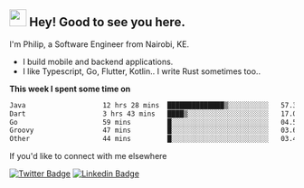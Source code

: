 <h2><img src="https://slackmojis.com/emojis/3643-cool-doge/download" width="30"/> Hey! Good to see you here.</h2>

<p>I'm Philip, a Software Engineer from Nairobi, KE. 

- I build mobile and backend applications.
- I like Typescript, Go, Flutter, Kotlin.. I write Rust sometimes too..</p>

**This week I spent some time on**
<!--START_SECTION:waka-->

```txt
Java                   12 hrs 28 mins  ██████████████▒░░░░░░░░░░   57.31 %
Dart                   3 hrs 43 mins   ████▒░░░░░░░░░░░░░░░░░░░░   17.08 %
Go                     59 mins         █░░░░░░░░░░░░░░░░░░░░░░░░   04.54 %
Groovy                 47 mins         █░░░░░░░░░░░░░░░░░░░░░░░░   03.65 %
Other                  44 mins         █░░░░░░░░░░░░░░░░░░░░░░░░   03.42 %
```

<!--END_SECTION:waka-->

If you'd like to connect with me elsewhere

[![Twitter Badge](https://img.shields.io/badge/-Twitter-1ca0f1?style=flat-square&labelColor=1ca0f1&logo=twitter&logoColor=white&link=https://twitter.com/_diogorodrigues)](https://twitter.com/kimathiphil)  [![Linkedin Badge](https://img.shields.io/badge/-LinkedIn-blue?style=flat-square&logo=Linkedin&logoColor=white&link=https://www.linkedin.com/in/philip-kimathi-2604a9114/)](https://www.linkedin.com/in/philip-kimathi-2604a9114/)
